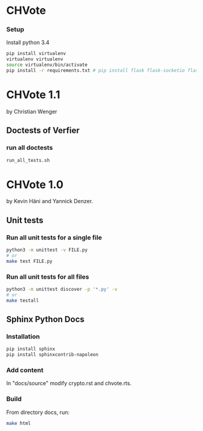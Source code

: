 # CHVote #

### Setup

Install python 3.4

```sh
pip install virtualenv
virtualenv virtualenv
source virtualenv/bin/activate
pip install -r requirements.txt # pip install flask flask-socketio flask-cors eventlet pymongo gmpy2 jsonpointer
```
# CHVote 1.1 #
by Christian Wenger

## Doctests of Verfier ##
### run all doctests ###
```sh
run_all_tests.sh
```

# CHVote 1.0 #
by Kevin Häni and Yannick Denzer.

## Unit tests ##

### Run all unit tests for a single file ###

```sh
python3 -m unittest -v FILE.py
# or
make test FILE.py
```

### Run all unit tests for all files ###

```sh
python3 -m unittest discover -p '*.py' -v
# or
make testall
```

## Sphinx Python Docs ##

### Installation ###

```sh
pip install sphinx
pip install sphinxcontrib-napoleon
```

### Add content ###

In "docs/source" modify crypto.rst and chvote.rts.

### Build ###

From directory docs, run:
```sh
make html
```
